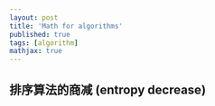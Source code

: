 ```yaml
---
layout: post
title: 'Math for algorithms'
published: true
tags: [algorithm]
mathjax: true
---
```


## 排序算法的商减 (entropy decrease)
